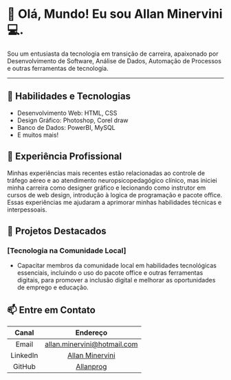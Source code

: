 # 👋 Olá, Mundo! Eu sou Allan Minervini ‍💻.
Sou um entusiasta da tecnologia em transição de carreira, apaixonado por Desenvolvimento de Software, Análise de Dados, Automação de Processos e outras ferramentas de tecnologia.
***
## 🔧 Habilidades e Tecnologias

- Desenvolvimento Web: HTML, CSS
- Design Gráfico: Photoshop, Corel draw
- Banco de Dados: PowerBI, MySQL
- E muitos mais!

## 💼 Experiência Profissional

Minhas experiências mais recentes estão relacionadas ao controle de tráfego aéreo e ao atendimento neuropsicopedagógico clínico, mas iniciei minha carreira como designer gráfico e lecionando como instrutor em cursos de web design, introdução à logica de programação e pacote office. Essas experiências me ajudaram a aprimorar minhas habilidades técnicas e interpessoais.

##  🚀 Projetos Destacados

### [Tecnologia na Comunidade Local]

- Capacitar membros da comunidade local em habilidades tecnológicas essenciais, incluindo o uso do pacote office e outras ferramentas digitais, para promover a inclusão digital e melhorar as oportunidades de emprego e educação.


## 📫 Entre em Contato

| Canal | Endereço |
| :------: | :-----------: |
| Email  |allan.minervini@hotmail.com |
| LinkedIn | [Allan Minervini](https://www.linkedin.com/in/allan-melo-minervini-1b4bb176/)|
| GitHub | [Allanprog](https://github.com/allanprog) |


